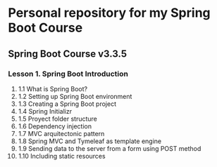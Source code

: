 # Personal repository for my Spring Boot Course

## Spring Boot Course v3.3.5

### Lesson 1. Spring Boot Introduction

1.  1.1 What is Spring Boot?
2.  1.2 Setting up Spring Boot environment
3.  1.3 Creating a Spring Boot project
4.  1.4 Spring Initializr
5.  1.5 Proyect folder structure
6.  1.6 Dependency injection
7.  1.7 MVC arquitectonic pattern
8.  1.8 Spring MVC and Tymeleaf as template engine
9.  1.9 Sending data to the server from a form using POST method
10. 1.10 Including static resources




